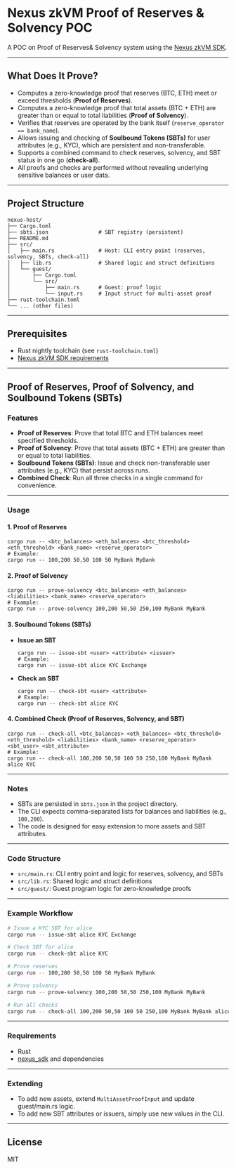 # Nexus zkVM Proof of Reserves & Solvency  POC 

A POC on Proof of  Reserves& Solvency system using the [Nexus zkVM SDK](https://github.com/nexus-xyz/nexus-zkvm). 

---

## What Does It Prove?

- Computes a zero-knowledge proof that reserves (BTC, ETH) meet or exceed thresholds (**Proof of Reserves**).
- Computes a zero-knowledge proof that total assets (BTC + ETH) are greater than or equal to total liabilities (**Proof of Solvency**).
- Verifies that reserves are operated by the bank itself (`reserve_operator == bank_name`).
- Allows issuing and checking of **Soulbound Tokens (SBTs)** for user attributes (e.g., KYC), which are persistent and non-transferable.
- Supports a combined command to check reserves, solvency, and SBT status in one go (**check-all**).
- All proofs and checks are performed without revealing underlying sensitive balances or user data.

---

## Project Structure

```
nexus-host/
├── Cargo.toml
├── sbts.json                # SBT registry (persistent)
├── README.md
├── src/
│   ├── main.rs              # Host: CLI entry point (reserves, solvency, SBTs, check-all)
│   ├── lib.rs               # Shared logic and struct definitions
│   └── guest/
│       ├── Cargo.toml
│       └── src/
│           ├── main.rs      # Guest: proof logic
│           └── input.rs     # Input struct for multi-asset proof
├── rust-toolchain.toml
└── ... (other files)
```

---

## Prerequisites
- Rust nightly toolchain (see `rust-toolchain.toml`)
- [Nexus zkVM SDK requirements](https://github.com/nexus-xyz/nexus-zkvm)

---

## Proof of Reserves, Proof of Solvency, and Soulbound Tokens (SBTs)

### Features
- **Proof of Reserves**: Prove that total BTC and ETH balances meet specified thresholds.
- **Proof of Solvency**: Prove that total assets (BTC + ETH) are greater than or equal to total liabilities.
- **Soulbound Tokens (SBTs)**: Issue and check non-transferable user attributes (e.g., KYC) that persist across runs.
- **Combined Check**: Run all three checks in a single command for convenience.

---

### Usage

#### 1. Proof of Reserves
```
cargo run -- <btc_balances> <eth_balances> <btc_threshold> <eth_threshold> <bank_name> <reserve_operator>
# Example:
cargo run -- 100,200 50,50 100 50 MyBank MyBank
```

#### 2. Proof of Solvency
```
cargo run -- prove-solvency <btc_balances> <eth_balances> <liabilities> <bank_name> <reserve_operator>
# Example:
cargo run -- prove-solvency 100,200 50,50 250,100 MyBank MyBank
```

#### 3. Soulbound Tokens (SBTs)
- **Issue an SBT**
  ```
  cargo run -- issue-sbt <user> <attribute> <issuer>
  # Example:
  cargo run -- issue-sbt alice KYC Exchange
  ```
- **Check an SBT**
  ```
  cargo run -- check-sbt <user> <attribute>
  # Example:
  cargo run -- check-sbt alice KYC
  ```

#### 4. Combined Check (Proof of Reserves, Solvency, and SBT)
```
cargo run -- check-all <btc_balances> <eth_balances> <btc_threshold> <eth_threshold> <liabilities> <bank_name> <reserve_operator> <sbt_user> <sbt_attribute>
# Example:
cargo run -- check-all 100,200 50,50 100 50 250,100 MyBank MyBank alice KYC
```

---

### Notes
- SBTs are persisted in `sbts.json` in the project directory.
- The CLI expects comma-separated lists for balances and liabilities (e.g., `100,200`).
- The code is designed for easy extension to more assets and SBT attributes.

---

### Code Structure
- `src/main.rs`: CLI entry point and logic for reserves, solvency, and SBTs
- `src/lib.rs`: Shared logic and struct definitions
- `src/guest/`: Guest program logic for zero-knowledge proofs

---

### Example Workflow
```sh
# Issue a KYC SBT for alice
cargo run -- issue-sbt alice KYC Exchange

# Check SBT for alice
cargo run -- check-sbt alice KYC

# Prove reserves
cargo run -- 100,200 50,50 100 50 MyBank MyBank

# Prove solvency
cargo run -- prove-solvency 100,200 50,50 250,100 MyBank MyBank

# Run all checks
cargo run -- check-all 100,200 50,50 100 50 250,100 MyBank MyBank alice KYC
```

---

### Requirements
- Rust
- [nexus_sdk](https://github.com/NehharShah/nexus-por) and dependencies

---

### Extending
- To add new assets, extend `MultiAssetProofInput` and update guest/main.rs logic.
- To add new SBT attributes or issuers, simply use new values in the CLI.

---

## License

MIT